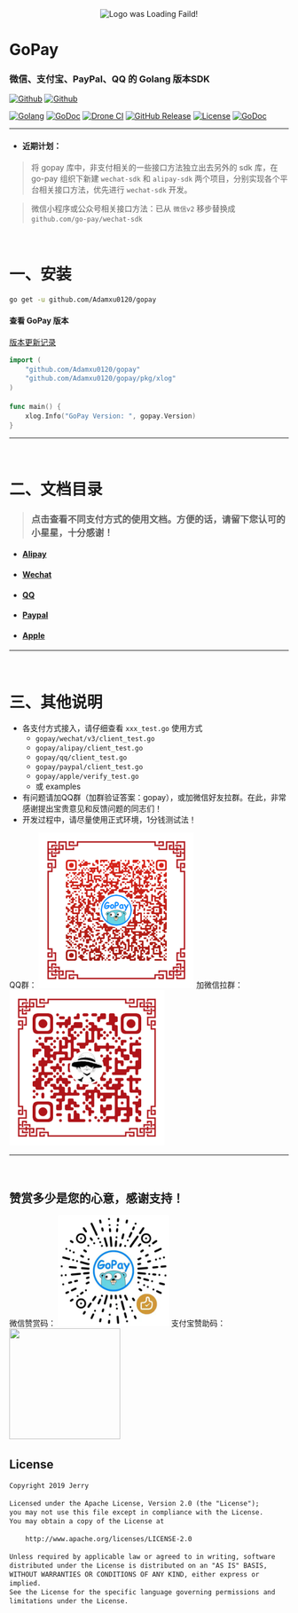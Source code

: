 <div align=center><img width="240" height="240" alt="Logo was Loading Faild!" src="https://raw.githubusercontent.com/go-pay/gopay/main/logo.png"/></div>

# GoPay

### 微信、支付宝、PayPal、QQ 的 Golang 版本SDK

[![Github](https://img.shields.io/github/followers/iGoogle-ink?label=Follow&style=social)](https://github.com/iGoogle-ink)
[![Github](https://img.shields.io/github/forks/go-pay/gopay?label=Fork&style=social)](https://github.com/Adamxu0120/gopay/fork)

[![Golang](https://img.shields.io/badge/golang-1.16-brightgreen.svg)](https://golang.google.cn)
[![GoDoc](https://img.shields.io/badge/doc-pkg.go.dev-informational.svg)](https://pkg.go.dev/github.com/Adamxu0120/gopay)
[![Drone CI](https://cloud.drone.io/api/badges/go-pay/gopay/status.svg)](https://cloud.drone.io/go-pay/gopay)
[![GitHub Release](https://img.shields.io/github/v/release/go-pay/gopay)](https://github.com/Adamxu0120/gopay/releases)
[![License](https://img.shields.io/github/license/go-pay/gopay)](https://www.apache.org/licenses/LICENSE-2.0)
[![GoDoc](https://tokei.rs/b1/github.com/Adamxu0120/gopay?category=lines)](https://github.com/Adamxu0120/gopay)

---

- #### 近期计划：

> 将 gopay 库中，非支付相关的一些接口方法独立出去另外的 sdk 库，在 go-pay 组织下新建 `wechat-sdk` 和 `alipay-sdk` 两个项目，分别实现各个平台相关接口方法，优先进行 `wechat-sdk` 开发。

> 微信小程序或公众号相关接口方法：已从 `微信v2` 移步替换成 `github.com/go-pay/wechat-sdk`

<br>

# 一、安装

```bash
go get -u github.com/Adamxu0120/gopay
```

#### 查看 GoPay 版本

  [版本更新记录](https://github.com/Adamxu0120/gopay/blob/main/release_note.txt)

```go
import (
    "github.com/Adamxu0120/gopay"
    "github.com/Adamxu0120/gopay/pkg/xlog"
)

func main() {
    xlog.Info("GoPay Version: ", gopay.Version)
}
```

---

<br>

# 二、文档目录

> ### 点击查看不同支付方式的使用文档。方便的话，请留下您认可的小星星，十分感谢！

* #### [Alipay](https://github.com/Adamxu0120/gopay/blob/main/doc/alipay.md)
* #### [Wechat](https://github.com/Adamxu0120/gopay/blob/main/doc/wechat_v3.md)
* #### [QQ](https://github.com/Adamxu0120/gopay/blob/main/doc/qq.md)
* #### [Paypal](https://github.com/Adamxu0120/gopay/blob/main/doc/paypal.md)
* #### [Apple](https://github.com/Adamxu0120/gopay/blob/main/doc/apple.md)

---

<br>

# 三、其他说明

* 各支付方式接入，请仔细查看 `xxx_test.go` 使用方式
    * `gopay/wechat/v3/client_test.go`
    * `gopay/alipay/client_test.go`
    * `gopay/qq/client_test.go`
    * `gopay/paypal/client_test.go`
    * `gopay/apple/verify_test.go`
    * 或 examples
* 有问题请加QQ群（加群验证答案：gopay），或加微信好友拉群。在此，非常感谢提出宝贵意见和反馈问题的同志们！
* 开发过程中，请尽量使用正式环境，1分钱测试法！

QQ群：
<img width="280" height="280" src="https://raw.githubusercontent.com/go-pay/gopay/main/qq_gopay.png"/>
加微信拉群：
<img width="280" height="280" src="https://raw.githubusercontent.com/go-pay/gopay/main/wechat_jerry.png"/>

---

<br>

## 赞赏多少是您的心意，感谢支持！

微信赞赏码： <img width="200" height="200" src="https://raw.githubusercontent.com/go-pay/gopay/main/zanshang.png"/>
支付宝赞助码： <img width="200" height="200" src="https://raw.githubusercontent.com/go-pay/gopay/main/zanshang_zfb.png"/>

## License

```
Copyright 2019 Jerry

Licensed under the Apache License, Version 2.0 (the "License");
you may not use this file except in compliance with the License.
You may obtain a copy of the License at

    http://www.apache.org/licenses/LICENSE-2.0

Unless required by applicable law or agreed to in writing, software
distributed under the License is distributed on an "AS IS" BASIS,
WITHOUT WARRANTIES OR CONDITIONS OF ANY KIND, either express or implied.
See the License for the specific language governing permissions and
limitations under the License.
```
